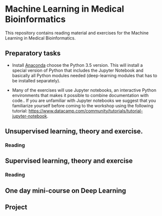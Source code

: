 # Machine Learning in Medical Bioinformatics

This repository contains reading material and exercises for the Machine Learning in Medical Bioinformatics.

## Preparatory tasks

* Install [Anaconda](https://www.anaconda.com/download/) choose the Python 3.5 version. This will install a special version of Python that includes the Jupyter Notebook and basically all Python modules needed (deep-learning modules that has to be installed separately).

* Many of the exercises will use Jupyter notebooks, an interactive Python environments that makes it possible to combine documentation with code.. If you are unfamiliar with Jupyter notebooks we suggest that you familiarize yourself before coming to the workshop using the following tutorial: https://www.datacamp.com/community/tutorials/tutorial-jupyter-notebook.





## Unsupervised learning, theory and exercise.

### Reading


## Supervised learning, theory and exercise
### Reading


## One day mini-course on Deep Learning



## Project
